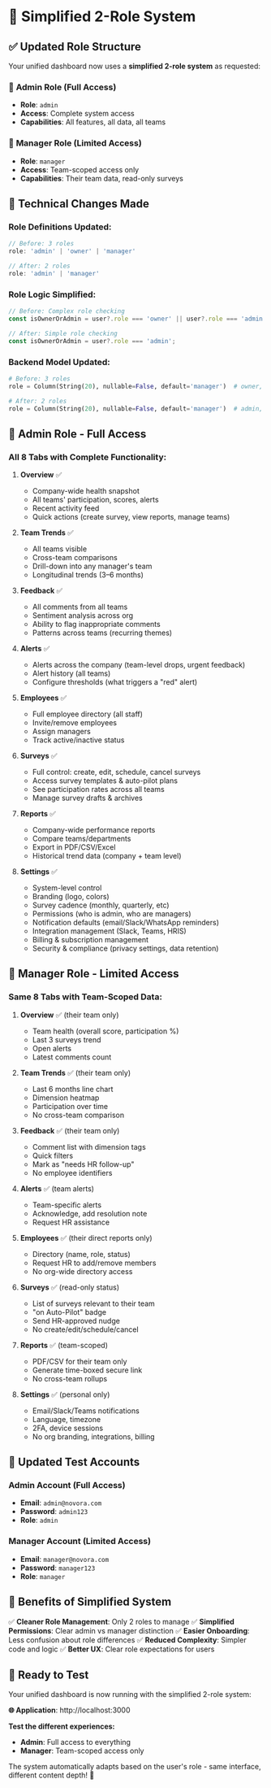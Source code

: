 # 🎯 Simplified 2-Role System

## ✅ Updated Role Structure

Your unified dashboard now uses a **simplified 2-role system** as requested:

### 👑 **Admin Role** (Full Access)
- **Role**: `admin`
- **Access**: Complete system access
- **Capabilities**: All features, all data, all teams

### 👥 **Manager Role** (Limited Access)
- **Role**: `manager`
- **Access**: Team-scoped access only
- **Capabilities**: Their team data, read-only surveys

## 🔧 Technical Changes Made

### **Role Definitions Updated:**
```typescript
// Before: 3 roles
role: 'admin' | 'owner' | 'manager'

// After: 2 roles
role: 'admin' | 'manager'
```

### **Role Logic Simplified:**
```typescript
// Before: Complex role checking
const isOwnerOrAdmin = user?.role === 'owner' || user?.role === 'admin';

// After: Simple role checking
const isOwnerOrAdmin = user?.role === 'admin';
```

### **Backend Model Updated:**
```python
# Before: 3 roles
role = Column(String(20), nullable=False, default='manager')  # owner, admin, manager

# After: 2 roles
role = Column(String(20), nullable=False, default='manager')  # admin, manager
```

## 🎯 **Admin Role - Full Access**

### **All 8 Tabs with Complete Functionality:**

1. **Overview** ✅
   - Company-wide health snapshot
   - All teams' participation, scores, alerts
   - Recent activity feed
   - Quick actions (create survey, view reports, manage teams)

2. **Team Trends** ✅
   - All teams visible
   - Cross-team comparisons
   - Drill-down into any manager's team
   - Longitudinal trends (3–6 months)

3. **Feedback** ✅
   - All comments from all teams
   - Sentiment analysis across org
   - Ability to flag inappropriate comments
   - Patterns across teams (recurring themes)

4. **Alerts** ✅
   - Alerts across the company (team-level drops, urgent feedback)
   - Alert history (all teams)
   - Configure thresholds (what triggers a "red" alert)

5. **Employees** ✅
   - Full employee directory (all staff)
   - Invite/remove employees
   - Assign managers
   - Track active/inactive status

6. **Surveys** ✅
   - Full control: create, edit, schedule, cancel surveys
   - Access survey templates & auto-pilot plans
   - See participation rates across all teams
   - Manage survey drafts & archives

7. **Reports** ✅
   - Company-wide performance reports
   - Compare teams/departments
   - Export in PDF/CSV/Excel
   - Historical trend data (company + team level)

8. **Settings** ✅
   - System-level control
   - Branding (logo, colors)
   - Survey cadence (monthly, quarterly, etc)
   - Permissions (who is admin, who are managers)
   - Notification defaults (email/Slack/WhatsApp reminders)
   - Integration management (Slack, Teams, HRIS)
   - Billing & subscription management
   - Security & compliance (privacy settings, data retention)

## 👥 **Manager Role - Limited Access**

### **Same 8 Tabs with Team-Scoped Data:**

1. **Overview** ✅ (their team only)
   - Team health (overall score, participation %)
   - Last 3 surveys trend
   - Open alerts
   - Latest comments count

2. **Team Trends** ✅ (their team only)
   - Last 6 months line chart
   - Dimension heatmap
   - Participation over time
   - No cross-team comparison

3. **Feedback** ✅ (their team only)
   - Comment list with dimension tags
   - Quick filters
   - Mark as "needs HR follow-up"
   - No employee identifiers

4. **Alerts** ✅ (team alerts)
   - Team-specific alerts
   - Acknowledge, add resolution note
   - Request HR assistance

5. **Employees** ✅ (their direct reports only)
   - Directory (name, role, status)
   - Request HR to add/remove members
   - No org-wide directory access

6. **Surveys** ✅ (read-only status)
   - List of surveys relevant to their team
   - "on Auto-Pilot" badge
   - Send HR-approved nudge
   - No create/edit/schedule/cancel

7. **Reports** ✅ (team-scoped)
   - PDF/CSV for their team only
   - Generate time-boxed secure link
   - No cross-team rollups

8. **Settings** ✅ (personal only)
   - Email/Slack/Teams notifications
   - Language, timezone
   - 2FA, device sessions
   - No org branding, integrations, billing

## 📝 **Updated Test Accounts**

### **Admin Account (Full Access)**
- **Email**: `admin@novora.com`
- **Password**: `admin123`
- **Role**: `admin`

### **Manager Account (Limited Access)**
- **Email**: `manager@novora.com`
- **Password**: `manager123`
- **Role**: `manager`

## 🎉 **Benefits of Simplified System**

✅ **Cleaner Role Management**: Only 2 roles to manage
✅ **Simplified Permissions**: Clear admin vs manager distinction
✅ **Easier Onboarding**: Less confusion about role differences
✅ **Reduced Complexity**: Simpler code and logic
✅ **Better UX**: Clear role expectations for users

## 🚀 **Ready to Test**

Your unified dashboard is now running with the simplified 2-role system:

**🌐 Application**: http://localhost:3000

**Test the different experiences:**
- **Admin**: Full access to everything
- **Manager**: Team-scoped access only

The system automatically adapts based on the user's role - same interface, different content depth! 🎉
